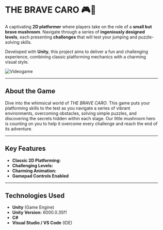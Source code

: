 # THE BRAVE CARO 🎮🍄

A captivating **2D platformer** where players take on the role of a **small but brave mushroom**. Navigate through a series of **ingeniously designed levels**, each presenting **challenges** that will test your jumping and puzzle-solving skills.

Developed with **Unity**, this project aims to deliver a fun and challenging experience, combining classic platforming mechanics with a charming visual style.

![Videogame](The_Bave_caro_Demo.gif)

---

## About the Game

Dive into the whimsical world of *THE BRAVE CARO*. This game puts your platforming skills to the test as you navigate a series of vibrant environments, overcoming obstacles, solving simple puzzles, and discovering the secrets hidden within each stage. Our little mushroom hero is counting on you to help it overcome every challenge and reach the end of its adventure.

---

## Key Features

* **Classic 2D Platforming:**
* **Challenging Levels:**
* **Charming Animation:**
* **Gamepad Controls Enabled**  
---

## Technologies Used

* **Unity** (Game Engine)
* **Unity Version:** 6000.0.35f1
* **C#**
* **Visual Studio / VS Code** (IDE)
